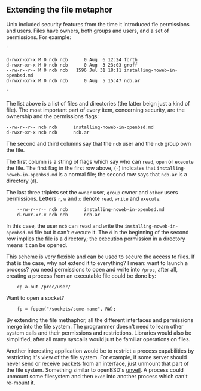 ## Extending the file metaphor

Unix included security features from the time it introduced fle permissions
and users. Files have owners, both groups and users, and a set of permissions.
For example:

`

    
    
    d-rwxr-xr-x M 0 ncb ncb      0 Aug  6 12:24 forth
    d-rwxr-xr-x M 0 ncb ncb      0 Aug  3 23:03 groff
    --rw-r--r-- M 0 ncb ncb   1596 Jul 31 18:11 installing-noweb-in-openbsd.md
    d-rwxr-xr-x M 0 ncb ncb      0 Aug  5 15:47 ncb.ar
    

`

The list above is a list of files and directories (the latter beign just a
kind of file). The most important part of every item, concerning security, are
the ownership and the permissions flags:

    
    
    --rw-r--r-- ncb ncb      installing-noweb-in-openbsd.md
    d-rwxr-xr-x ncb ncb      ncb.ar
    

The second and third columns say that the `ncb` user and the `ncb` group own
the file.

The first column is a string of flags which say who can `read`, `open` or
`execute` the file. The first flag in the first row above, (`-`) indicates
that `installing-noweb-in-openbsd.md` is a normal file; the second row says
that `ncb.ar` is a directory (`d`).

The last three triplets set the `owner` user, `group` owner and `other` users
permissions. Letters `r`, `w` and `x` denote `read`, `write` and `execute`:

    
    
    	--rw-r--r-- ncb ncb      installing-noweb-in-openbsd.md
    	d-rwxr-xr-x ncb ncb      ncb.ar
    

In this case, the user `ncb` can `r`ead and `w`rite the `installing-noweb-in-
openbsd.md` file but it can't e`x`ecute it. The `d` in the beginning of the
second row implies the file is a directory; the execution permission in a
directory means it can be opened.

This scheme is very flexible and can be used to secure the access to files. If
that is the case, why not extend it to everything? I mean: want to launch a
process? you need permissions to open and write into `/proc`, after all,
creating a process from an executable file could be done by:

    
    
    	cp a.out /proc/user/
    

Want to open a socket?

    
    
    	fp = fopen("/sockets/some-name", RW);
    

By extending the file methaphor, all the different interfaces and permissions
merge into the file system. The programmer doesn't need to learn other system
calls and their permissions and restrictions. Libraries would also be
simplified, after all many syscalls would just be familiar operations on
files.

Another interesting application would be to restrict a process capabilities by
restricting it's view of the file system. For example, if some server should
never send or receive packets from an interface, just unmount that part of the
file system. Something similar to openBSD's
[unveil](https://man.openbsd.org/unveil.2). A process could unmount some
filesystem and then `exec` into another process which can't re-mount it.

